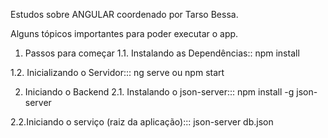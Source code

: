 Estudos sobre ANGULAR coordenado por Tarso Bessa.

Alguns tópicos importantes para poder executar o app.

1. Passos para começar
1.1. Instalando as Dependências:: npm install

1.2. Inicializando o Servidor::: ng serve ou npm start

2. Iniciando o Backend
2.1. Instalando o json-server::: npm install -g json-server

2.2.Iniciando o serviço (raiz da aplicação)::: json-server db.json

